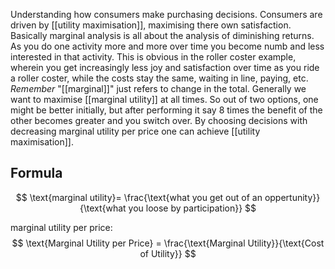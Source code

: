 Understanding how consumers make purchasing decisions. Consumers are driven by [[utility maximisation]], maximising there own satisfaction.  Basically marginal analysis is all about the analysis of diminishing returns. As you do one activity more and more over time you become numb and less interested in that activity. This is obvious in the roller coster example, wherein you get increasingly less joy and satisfaction over time as you ride a roller coster, while the costs stay the same, waiting in line, paying, etc. *Remember* "[[marginal]]" just refers to change in the total. Generally we want to maximise [[marginal utility]] at all times. So out of two options, one might be better initially, but after performing it say 8 times the benefit of the other becomes greater and you switch over. By choosing decisions with decreasing marginal utility per price one can achieve [[utility maximisation]].


## Formula
$$
\text{marginal utility}= \frac{\text{what you get out of an oppertunity}}{\text{what you loose by participation}}
$$

marginal utility per price:
$$
\text{Marginal Utility per Price} = \frac{\text{Marginal Utility}}{\text{Cost of Utility}}
$$
